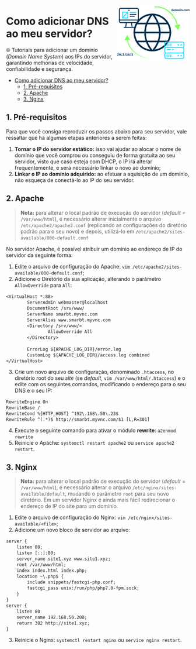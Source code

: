 <!-- LOGO DIREITO -->
<a href="#como-adicionar-dns-ao-meu-servidor"><img width="200px" src="../../Images/dns.png" align="right" /></a>

# Como adicionar DNS ao meu servidor?

🌐 Tutoriais para adicionar um domínio (*Domain Name System*) aos IPs do servidor, garantindo melhorias de velocidade, confiabilidade e segurança.

<!-- SUMÁRIO -->
- [Como adicionar DNS ao meu servidor?](#como-adicionar-dns-ao-meu-servidor)
  - [1. Pré-requisitos](#1-pré-requisitos)
  - [2. Apache](#2-apache)
  - [3. Nginx](#3-nginx)

## 1. Pré-requisitos

Para que você consiga reproduzir os passos abaixo para seu servidor, vale ressaltar que há algumas etapas anteriores a serem feitas:

1. **Tornar o IP do servidor estático:** isso vai ajudar ao alocar o nome de domínio que você comprou ou conseguiu de forma gratuita ao seu servidor, visto que caso esteja com DHCP, o IP irá alterar frequentemente, e será necessário linkar o novo ao domínio;
2. **Linkar o IP ao domínio adquirido:** ao efetuar a aquisição de um domínio, não esqueça de conectá-lo ao IP do seu servidor.

## 2. Apache

> **Nota:** para alterar o local padrão de execução do servidor (*default* = `/var/www/html`), é necessário alterar inicialmente o arquivo `/etc/apache2/apache2.conf` (replicando as configurações do diretório padrão para o seu novo) e depois, utilizá-lo em `/etc/apache2/sites-available/000-default.conf`

No servidor Apache, é possível atribuir um domínio ao endereço de IP do servidor da seguinte forma:

1. Edite o arquivo de configuração do Apache: `vim /etc/apache2/sites-available/000-default.conf`;
2. Adicione o Diretório da sua aplicação, alterando o parâmetro `AllowOverride` para `All`:

```config
<VirtualHost *:80>
        ServerAdmin webmaster@localhost
        DocumentRoot /srv/www/
        ServerName smarbt.myvnc.com
        ServerAlias www.smarbt.myvnc.com
        <Directory /srv/www/>
                AllowOverride All
        </Directory>

        ErrorLog ${APACHE_LOG_DIR}/error.log
        CustomLog ${APACHE_LOG_DIR}/access.log combined
</VirtualHost>
```

3. Crie um novo arquivo de configuração, denominado `.htaccess`, no diretório root do seu *site* (se *default*, `vim /var/www/html/.htaccess`) e o edite com os seguintes comandos, modificando o endereço para o seu DNS e o seu IP:

```config
RewriteEngine On
RewriteBase /
RewriteCond %{HTTP_HOST} ^192\.168\.50\.23$
RewriteRule ^(.*)$ http://smarbt.myvnc.com/$1 [L,R=301]
```

4. Execute o seguinte comando para ativar o módulo **rewrite**: `a2enmod rewrite`
5. Reinicie o Apache: `systemctl restart apache2` ou `service apache2 restart`.

## 3. Nginx

> **Nota:** para alterar o local padrão de execução do servidor (*default* = `/var/www/html`), é necessário alterar o arquivo `/etc/nginx/sites-available/default`, mudando o parâmetro `root` para seu novo diretório.
Em um servidor Nginx é ainda mais fácil redirecionar o endereço de IP do site para um domínio.

1. Edite o arquivo de configuração do Nginx: `vim /etc/nginx/sites-available/<file>`;
2. Adicione um novo bloco de servidor ao arquivo:

```config
server {
    listen 80;
    listen [::]:80;
    server_name site1.xyz www.site1.xyz;
    root /var/www/html;
    index index.html index.php;
    location ~\.php$ {
        include snippets/fastcgi-php.conf;
        fastcgi_pass unix:/run/php/php7.0-fpm.sock;
    }
}
server {
    listen 80
    server_name 192.168.50.200;
    return 302 http://site1.xyz;
}
```

3. Reinicie o Nginx: `systemctl restart nginx` ou `service nginx restart`.
